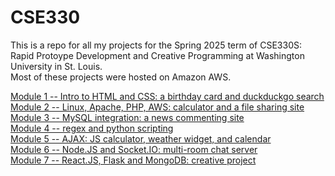 # CSE330
This is a repo for all my projects for the Spring 2025 term of CSE330S: Rapid Protoype Development and Creative Programming at Washington University in St. Louis.<br>
Most of these projects were hosted on Amazon AWS.<br>

[Module 1 -- Intro to HTML and CSS: a birthday card and duckduckgo search](./m1/README.md)<br>
[Module 2 -- Linux, Apache, PHP, AWS: calculator and a file sharing site](./m2/README.md)<br>
[Module 3 -- MySQL integration: a news commenting site](./m3/README.md)<br>
[Module 4 -- regex and python scripting](./m4/README.md)<br>
[Module 5 -- AJAX: JS calculator, weather widget, and calendar](./m5/README.md)<br>
[Module 6 -- Node.JS and Socket.IO: multi-room chat server](./m6/README.md)<br>
[Module 7 -- React.JS, Flask and MongoDB: creative project](./m7/README.md)<br>